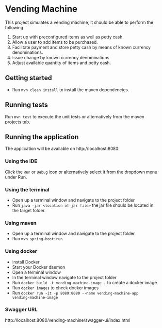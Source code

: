 # Vending Machine
This project simulates a vending machine, it should be able to perform the following

1.	Start up with preconfigured items as well as petty cash.
2.	Allow a user to add items to be purchased.
3.	Facilitate payment and store petty cash by means of known currency denominations.
4.	Issue change by known currency denominations.
5.	Adjust available quantity of items and petty cash.

## Getting started
- Run `mvn clean install` to install the maven dependencies.

## Running tests
Run `mvn test` to execute the unit tests or alternatively from the maven projects tab.

## Running the application
The application will be available on http://localhost:8080

### Using the IDE
Click the `Run` or `Debug` icon or alternatively select it from the dropdown menu under Run.

### Using the terminal
- Open up a terminal window and navigate to the project folder
- Run `java -jar <location of jar file>` the jar file should be located in the target folder.

### Using maven
- Open up a terminal window and navigate to the project folder.
- Run `mvn spring-boot:run`

### Using docker
- Install Docker
- Start your Docker daemon
- Open a terminal window
- In the terminal window navigate to the project folder
- Run `docker build -t vending-machine-image .` to create a docker image
- Run `docker images` to check docker images
- Run `docker run -it -p 8080:8080 --name vending-machine-app vending-machine-image`

### Swagger URL
http://localhost:8080/vending-machine/swagger-ui/index.html